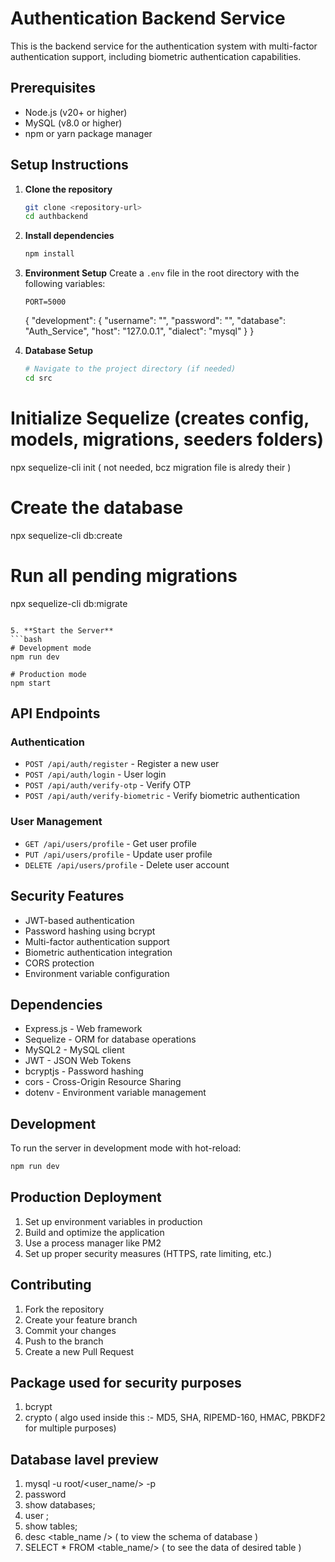 # Authentication Backend Service

This is the backend service for the authentication system with multi-factor authentication support, including biometric authentication capabilities.

## Prerequisites

- Node.js (v20+ or higher)
- MySQL (v8.0 or higher)
- npm or yarn package manager

## Setup Instructions

1. **Clone the repository**

   ```bash
   git clone <repository-url>
   cd authbackend
   ```

2. **Install dependencies**

   ```bash
   npm install
   ```

3. **Environment Setup**
   Create a `.env` file in the root directory with the following variables:

   ```
   PORT=5000
   ```

   {
   "development": {
   "username": "<username/>",
   "password": "<dbpassword/>",
   "database": "Auth_Service",
   "host": "127.0.0.1",
   "dialect": "mysql"
   }
   }

4. **Database Setup**
   ```bash
   # Navigate to the project directory (if needed)
   cd src
   ```

# Initialize Sequelize (creates config, models, migrations, seeders folders)

npx sequelize-cli init ( not needed, bcz migration file is alredy their )

# Create the database

npx sequelize-cli db:create

# Run all pending migrations

npx sequelize-cli db:migrate

````

5. **Start the Server**
```bash
# Development mode
npm run dev

# Production mode
npm start
````

## API Endpoints

### Authentication

- `POST /api/auth/register` - Register a new user
- `POST /api/auth/login` - User login
- `POST /api/auth/verify-otp` - Verify OTP
- `POST /api/auth/verify-biometric` - Verify biometric authentication

### User Management

- `GET /api/users/profile` - Get user profile
- `PUT /api/users/profile` - Update user profile
- `DELETE /api/users/profile` - Delete user account

## Security Features

- JWT-based authentication
- Password hashing using bcrypt
- Multi-factor authentication support
- Biometric authentication integration
- CORS protection
- Environment variable configuration

## Dependencies

- Express.js - Web framework
- Sequelize - ORM for database operations
- MySQL2 - MySQL client
- JWT - JSON Web Tokens
- bcryptjs - Password hashing
- cors - Cross-Origin Resource Sharing
- dotenv - Environment variable management

## Development

To run the server in development mode with hot-reload:

```bash
npm run dev
```

## Production Deployment

1. Set up environment variables in production
2. Build and optimize the application
3. Use a process manager like PM2
4. Set up proper security measures (HTTPS, rate limiting, etc.)

## Contributing

1. Fork the repository
2. Create your feature branch
3. Commit your changes
4. Push to the branch
5. Create a new Pull Request

## Package used for security purposes

1. bcrypt
2. crypto ( algo used inside this :- MD5, SHA, RIPEMD-160, HMAC, PBKDF2 for multiple purposes)

## Database lavel preview

1. mysql -u root/<user_name/> -p
2. password
3. show databases;
4. user <desired database />;
5. show tables;
6. desc <table_name /> ( to view the schema of database )
7. SELECT * FROM <table_name/> ( to see the data of desired table )